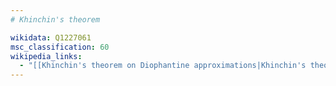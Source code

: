 ```yaml
---
# Khinchin's theorem

wikidata: Q1227061
msc_classification: 60
wikipedia_links:
  - "[[Khinchin's theorem on Diophantine approximations|Khinchin's theorem]]"
---
```

